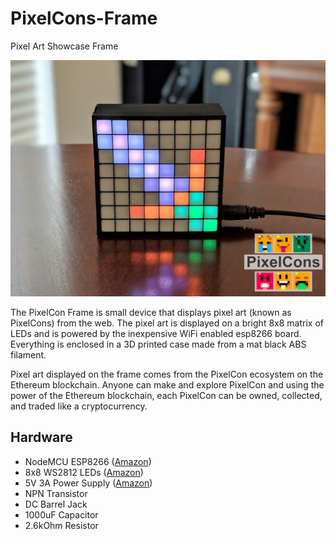 # PixelCons-Frame
Pixel Art Showcase Frame

![Image description](https://raw.githubusercontent.com/PixelCons/PixelCons-Frame/master/doc/img1.jpg)

The PixelCon Frame is small device that displays pixel art (known as PixelCons) from the web. The pixel art is displayed on a bright 8x8 matrix of LEDs and is powered by the inexpensive WiFi enabled esp8266 board. Everything is enclosed in a 3D printed case made from a mat black ABS filament.  

Pixel art displayed on the frame comes from the PixelCon ecosystem on the Ethereum blockchain. Anyone can make and explore PixelCon and using the power of the Ethereum blockchain, each PixelCon can be owned, collected, and traded like a cryptocurrency.

## Hardware
- NodeMCU ESP8266 ([Amazon](https://www.amazon.com/NodeMCU-ESP8266-Internet-ESP-12E-Development/dp/B074Z2VL6S/ref=sr_1_10?crid=XF6CTQ0Q3GH0&keywords=esp8266+nodemcu&qid=1552268293&s=gateway&sprefix=esp8266+%2Caps%2C774&sr=8-10))
- 8x8 WS2812 LEDs ([Amazon](https://www.amazon.com/Semoic-Matrix-WS2812-Full-Color-Arduino/dp/B07M6D5X34/ref=sr_1_1?keywords=8x8+ws2812&qid=1552268625&s=gateway&sr=8-1))
- 5V 3A Power Supply ([Amazon](https://www.amazon.com/Bestcompu-Converter-Wireless-Switches-Video%EF%BC%885-5mm/dp/B00ME78NSS/ref=sr_1_1?keywords=5v+3+amp+power+supply+5.5&qid=1552270418&s=gateway&sr=8-1))
- NPN Transistor
- DC Barrel Jack
- 1000uF Capacitor
- 2.6kOhm Resistor
